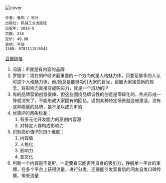 ![cover](https://img3.doubanio.com/lpic/s28735206.jpg)

    作者: 秦阳 / 秋叶 
    出版社: 机械工业出版社
    出版年: 2016-5
    页数: 238
    定价: 49.00
    装帧: 平装
    ISBN: 9787111536543

[豆瓣链接](https://book.douban.com/subject/26794863/)

1. 冯唐：IP就是有内容的品牌
1. 罗振宇：现在的IP经济最重要的一个方向就是人格魅力体，只要足够多的人认可这个人格魅力体，他/她总是能够吸引大家的目光，说服大家接受新的观念，将影响力直接变成购买力，就是一个成功的IP
1. 有的品牌营销创意很棒，但这些围绕品牌调性的创意是零碎化的，热点形成一阵就消失了，不能形成大家固有的回忆。遇到某种特定场景就会被激活，没有这种能量的品牌，是不足以成为IP的
1. 优质IP的两条标准：
    1. 有多元化开发能力的原创内容源
    1. 对特定人群构成影响力
1. 识别高价值IP的四个维度：
    1. 内容值
    1. 人格化
    1. 影响力
    1. 亚文化
1. 判断一个内容是不是IP，一定要看它能否凭自身的吸引力，挣脱单一平台的束缚，在多个平台上获得流量，进行分发，还要能引发观看后的网友自发口碑传播，带来流量